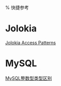 % 快捷参考

# Jolokia

[Jolokia Access Patterns](shortcuts/jolokia.html)

# MySQL

[MySQL整数型类型区别](shortcuts/mysql-integer-types.html)

